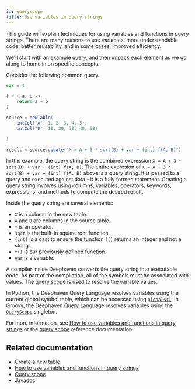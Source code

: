 ```yaml
---
id: queryscope
title: Use variables in query strings
---
```


This guide will explain techniques for using variables and functions in query strings. There are many reasons to use variables: more understandable code, better reusability, and in some cases, improved efficiency.

We'll start with an example query, and then unpack each element as we go along to home in on specific concepts.

Consider the following common query.

```groovy order=source,result
var = 3

f = { a, b ->
    return a + b
}

source = newTable(
    intCol("A", 1, 2, 3, 4, 5),
    intCol("B", 10, 20, 30, 40, 50)

)

result = source.update("X = A + 3 * sqrt(B) + var + (int) f(A, B)")
```

In this example, the query string is the combined expression `X = A + 3 * sqrt(B) + var + (int) f(A, B)`. The entire expresion of `X = A + 3 * sqrt(B) + var + (int) f(A, B)` above is a query string. It is passed to a query and executed against data - it is a fully formed statement. Creating a query string involves using columns, variables, operators, keywords, expressions, and methods to compute the desired result.

Inside the query string are several elements:

- `X` is a column in the new table.
- `A` and `B` are columns in the source table.
- `*` is an operator.
- `sqrt` is the built-in square root function.
- `(int)` is a cast to ensure the function `f()` returns an integer and not a string.
- `f()` is our previously defined function.
- `var` is a variable.

A compiler inside Deephaven converts the query string into executable code. As part of the compilation, all of the symbols must be associated with values. The [query scope](../reference/query-language/variables/scope.md) is used to resolve the variable values.

In Python, the Deephaven Query Language resolves variables using the current global symbol table, which can be accessed using [`globals()`](https://docs.python.org/3/library/functions.html#globals). In Groovy, the Deephaven Query Language resolves variables using the [`QueryScope`](https://deephaven.io/core/javadoc/io/deephaven/engine/context/QueryScope.html) singleton.

For more information, see [How to use variables and functions in query strings](../how-to-guides/queryscope.md) or the [query scope](../reference/query-language/variables/scope.md) reference documentation.

## Related documentation

- [Create a new table](../how-to-guides/new-table.md)
- [How to use variables and functions in query strings](../how-to-guides/queryscope.md)
- [Query scope](../reference/query-language/variables/scope.md)
- [Javadoc](https://deephaven.io/core/javadoc/io/deephaven/engine/context/QueryScope.html)
